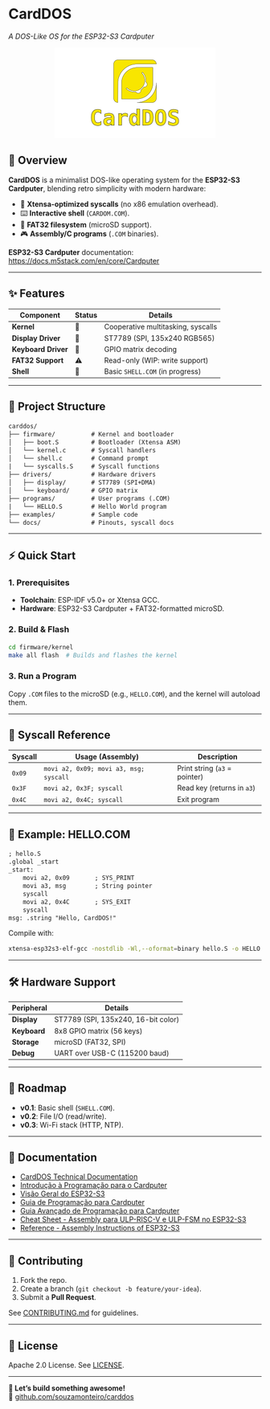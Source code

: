 # **CardDOS**  
*A DOS-Like OS for the ESP32-S3 Cardputer*  

<p align="center">
  <img src="images/CardDOS-Logo.png" alt="CardDOS Banner" width="320">
</p>

## **📌 Overview**  
**CardDOS** is a minimalist DOS-like operating system for the **ESP32-S3 Cardputer**, blending retro simplicity with modern hardware:  
- 🚀 **Xtensa-optimized syscalls** (no x86 emulation overhead).  
- ⌨️ **Interactive shell** (`CARDOM.COM`).  
- 📁 **FAT32 filesystem** (microSD support).  
- 🎮 **Assembly/C programs** (`.COM` binaries).  

**ESP32-S3 Cardputer** documentation: <https://docs.m5stack.com/en/core/Cardputer>

---

## **✨ Features**  
| **Component**       | **Status** | **Details**                          |
|---------------------|------------|--------------------------------------|
| **Kernel**          | 🚧         | Cooperative multitasking, syscalls   |
| **Display Driver**  | 🚧         | ST7789 (SPI, 135x240 RGB565)        |
| **Keyboard Driver** | 🚧         | GPIO matrix decoding                 |
| **FAT32 Support**   | ⚠️         | Read-only (WIP: write support)       |
| **Shell**           | 🚧         | Basic `SHELL.COM` (in progress)     |

---

## **📂 Project Structure**  
```plaintext
carddos/
├── firmware/          # Kernel and bootloader
│   ├── boot.S         # Bootloader (Xtensa ASM)
│   └── kernel.c       # Syscall handlers
│   └── shell.c        # Command prompt
|   └── syscalls.S     # Syscall functions
├── drivers/           # Hardware drivers
│   ├── display/       # ST7789 (SPI+DMA)
│   └── keyboard/      # GPIO matrix
├── programs/          # User programs (.COM)
|   └── HELLO.S        # Hello World program
├── examples/          # Sample code
└── docs/              # Pinouts, syscall docs
```

---

## **⚡ Quick Start**  
### **1. Prerequisites**  
- **Toolchain**: ESP-IDF v5.0+ or Xtensa GCC.  
- **Hardware**: ESP32-S3 Cardputer + FAT32-formatted microSD.  

### **2. Build & Flash**  
```bash
cd firmware/kernel
make all flash  # Builds and flashes the kernel
```

### **3. Run a Program**  
Copy `.COM` files to the microSD (e.g., `HELLO.COM`), and the kernel will autoload them.  

---

## **📜 Syscall Reference**  
| **Syscall**  | **Usage (Assembly)**               | **Description**               |
|--------------|-----------------------------------|-------------------------------|
| `0x09`       | `movi a2, 0x09; movi a3, msg; syscall` | Print string (`a3` = pointer) |
| `0x3F`       | `movi a2, 0x3F; syscall`          | Read key (returns in `a3`)    |
| `0x4C`       | `movi a2, 0x4C; syscall`          | Exit program                  |

---

## **📝 Example: HELLO.COM**  
```assembly
; hello.S
.global _start
_start:
    movi a2, 0x09       ; SYS_PRINT
    movi a3, msg        ; String pointer
    syscall
    movi a2, 0x4C       ; SYS_EXIT
    syscall
msg: .string "Hello, CardDOS!"
```

Compile with:  
```bash
xtensa-esp32s3-elf-gcc -nostdlib -Wl,--oformat=binary hello.S -o HELLO.COM
```

---

## **🛠️ Hardware Support**  
| **Peripheral**  | **Details**                          |
|-----------------|--------------------------------------|
| **Display**     | ST7789 (SPI, 135x240, 16-bit color) |
| **Keyboard**    | 8x8 GPIO matrix (56 keys)           |
| **Storage**     | microSD (FAT32, SPI)                |
| **Debug**       | UART over USB-C (115200 baud)       |

---

## **🚧 Roadmap**  
- **v0.1**: Basic shell (`SHELL.COM`).  
- **v0.2**: File I/O (read/write).  
- **v0.3**: Wi-Fi stack (HTTP, NTP).  

---

## **📘 Documentation**

- [CardDOS Technical Documentation](<CardDOS Technical Documentation.md>)
- [Introdução à Programação para o Cardputer](<Introdução à Programação para o Cardputer.md>)
- [Visão Geral do ESP32-S3](<Visão Geral do ESP32-S3.md>)
- [Guia de Programação para Cardputer](<Guia de Programação para Cardputer.md>)
- [Guia Avançado de Programação para Cardputer](<Guia Avançado de Programação para Cardputer.md>)
- [Cheat Sheet - Assembly para ULP-RISC-V e ULP-FSM no ESP32-S3](<Cheat Sheet - Assembly para ULP-RISC-V e ULP-FSM no ESP32-S3.md>)
- [Reference - Assembly Instructions of ESP32-S3](<Reference - Assembly Instructions of ESP32-S3.md>)

---

## **🤝 Contributing**  
1. Fork the repo.  
2. Create a branch (`git checkout -b feature/your-idea`).  
3. Submit a **Pull Request**.  

See [CONTRIBUTING.md](CONTRIBUTING.md) for guidelines.  

---

## **📜 License**  
Apache 2.0 License. See [LICENSE](LICENSE).  

---

**🌟 Let’s build something awesome!**  
🔗 [github.com/souzamonteiro/carddos](https://github.com/souzamonteiro/carddos)  
